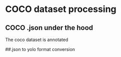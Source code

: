 # COCO dataset processing
## COCO .json under the hood
The coco dataset is annotated

##.json to yolo format conversion
